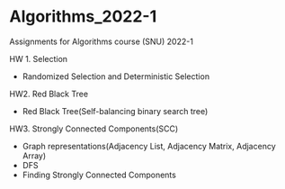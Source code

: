 # Algorithms_2022-1

Assignments for Algorithms course (SNU) 2022-1

HW 1. Selection
- Randomized Selection and Deterministic Selection

HW2. Red Black Tree
- Red Black Tree(Self-balancing binary search tree)

HW3. Strongly Connected Components(SCC)
- Graph representations(Adjacency List, Adjacency Matrix, Adjacency Array)
- DFS
- Finding Strongly Connected Components
